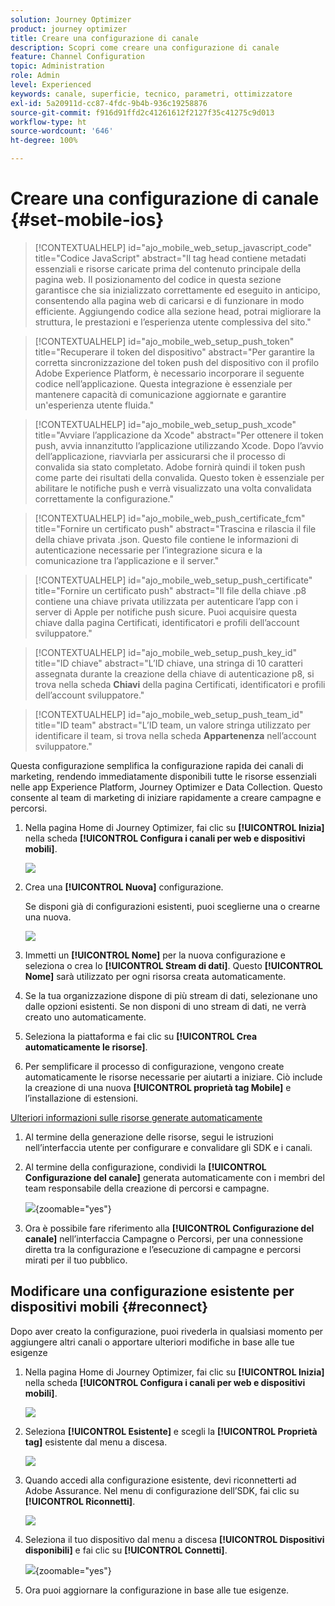 ```yaml
---
solution: Journey Optimizer
product: journey optimizer
title: Creare una configurazione di canale
description: Scopri come creare una configurazione di canale
feature: Channel Configuration
topic: Administration
role: Admin
level: Experienced
keywords: canale, superficie, tecnico, parametri, ottimizzatore
exl-id: 5a20911d-cc87-4fdc-9b4b-936c19258876
source-git-commit: f916d91ffd2c41261612f2127f35c41275c9d013
workflow-type: ht
source-wordcount: '646'
ht-degree: 100%

---
```


# Creare una configurazione di canale {#set-mobile-ios}

>[!CONTEXTUALHELP]
>id="ajo_mobile_web_setup_javascript_code"
>title="Codice JavaScript"
>abstract="Il tag head contiene metadati essenziali e risorse caricate prima del contenuto principale della pagina web. Il posizionamento del codice in questa sezione garantisce che sia inizializzato correttamente ed eseguito in anticipo, consentendo alla pagina web di caricarsi e di funzionare in modo efficiente. Aggiungendo codice alla sezione head, potrai migliorare la struttura, le prestazioni e l’esperienza utente complessiva del sito."

>[!CONTEXTUALHELP]
>id="ajo_mobile_web_setup_push_token"
>title="Recuperare il token del dispositivo"
>abstract="Per garantire la corretta sincronizzazione del token push del dispositivo con il profilo Adobe Experience Platform, è necessario incorporare il seguente codice nell’applicazione. Questa integrazione è essenziale per mantenere capacità di comunicazione aggiornate e garantire un&#39;esperienza utente fluida."

>[!CONTEXTUALHELP]
>id="ajo_mobile_web_setup_push_xcode"
>title="Avviare l’applicazione da Xcode"
>abstract="Per ottenere il token push, avvia innanzitutto l’applicazione utilizzando Xcode. Dopo l’avvio dell’applicazione, riavviarla per assicurarsi che il processo di convalida sia stato completato. Adobe fornirà quindi il token push come parte dei risultati della convalida. Questo token è essenziale per abilitare le notifiche push e verrà visualizzato una volta convalidata correttamente la configurazione."

>[!CONTEXTUALHELP]
>id="ajo_mobile_web_push_certificate_fcm"
>title="Fornire un certificato push"
>abstract="Trascina e rilascia il file della chiave privata .json. Questo file contiene le informazioni di autenticazione necessarie per l’integrazione sicura e la comunicazione tra l’applicazione e il server."

>[!CONTEXTUALHELP]
>id="ajo_mobile_web_setup_push_certificate"
>title="Fornire un certificato push"
>abstract="Il file della chiave .p8 contiene una chiave privata utilizzata per autenticare l’app con i server di Apple per notifiche push sicure. Puoi acquisire questa chiave dalla pagina Certificati, identificatori e profili dell’account sviluppatore."

>[!CONTEXTUALHELP]
>id="ajo_mobile_web_setup_push_key_id"
>title="ID chiave"
>abstract="L’ID chiave, una stringa di 10 caratteri assegnata durante la creazione della chiave di autenticazione p8, si trova nella scheda **Chiavi** della pagina Certificati, identificatori e profili dell’account sviluppatore."

>[!CONTEXTUALHELP]
>id="ajo_mobile_web_setup_push_team_id"
>title="ID team"
>abstract="L’ID team, un valore stringa utilizzato per identificare il team, si trova nella scheda **Appartenenza** nell’account sviluppatore."


Questa configurazione semplifica la configurazione rapida dei canali di marketing, rendendo immediatamente disponibili tutte le risorse essenziali nelle app Experience Platform, Journey Optimizer e Data Collection. Questo consente al team di marketing di iniziare rapidamente a creare campagne e percorsi.

1. Nella pagina Home di Journey Optimizer, fai clic su **[!UICONTROL Inizia]** nella scheda **[!UICONTROL Configura i canali per web e dispositivi mobili]**.

   ![](assets/guided-setup-config-1.png)

1. Crea una **[!UICONTROL Nuova]** configurazione.

   Se disponi già di configurazioni esistenti, puoi sceglierne una o crearne una nuova.

   ![](assets/guided-setup-config-2.png)

1. Immetti un **[!UICONTROL Nome]** per la nuova configurazione e seleziona o crea lo **[!UICONTROL Stream di dati]**. Questo **[!UICONTROL Nome]** sarà utilizzato per ogni risorsa creata automaticamente.

1. Se la tua organizzazione dispone di più stream di dati, selezionane uno dalle opzioni esistenti. Se non disponi di uno stream di dati, ne verrà creato uno automaticamente.

1. Seleziona la piattaforma e fai clic su **[!UICONTROL Crea automaticamente le risorse]**.

1. Per semplificare il processo di configurazione, vengono create automaticamente le risorse necessarie per aiutarti a iniziare. Ciò include la creazione di una nuova **[!UICONTROL proprietà tag Mobile]** e l’installazione di estensioni.

[Ulteriori informazioni sulle risorse generate automaticamente](set-mobile-config.md#auto-create-resources)

1. Al termine della generazione delle risorse, segui le istruzioni nell’interfaccia utente per configurare e convalidare gli SDK e i canali.

1. Al termine della configurazione, condividi la **[!UICONTROL Configurazione del canale]** generata automaticamente con i membri del team responsabile della creazione di percorsi e campagne.

   ![](assets/guided-setup-config-ios-8.png){zoomable="yes"}

1. Ora è possibile fare riferimento alla **[!UICONTROL Configurazione del canale]** nell’interfaccia Campagne o Percorsi, per una connessione diretta tra la configurazione e l’esecuzione di campagne e percorsi mirati per il tuo pubblico.

## Modificare una configurazione esistente per dispositivi mobili {#reconnect}

Dopo aver creato la configurazione, puoi rivederla in qualsiasi momento per aggiungere altri canali o apportare ulteriori modifiche in base alle tue esigenze

1. Nella pagina Home di Journey Optimizer, fai clic su **[!UICONTROL Inizia]** nella scheda **[!UICONTROL Configura i canali per web e dispositivi mobili]**.

   ![](assets/guided-setup-config-1.png)

1. Seleziona **[!UICONTROL Esistente]** e scegli la **[!UICONTROL Proprietà tag]** esistente dal menu a discesa.

   ![](assets/guided-setup-config-ios-9.png)

1. Quando accedi alla configurazione esistente, devi riconnetterti ad Adobe Assurance. Nel menu di configurazione dell’SDK, fai clic su **[!UICONTROL Riconnetti]**.

   ![](assets/guided-setup-config-ios-10.png)

1. Seleziona il tuo dispositivo dal menu a discesa **[!UICONTROL Dispositivi disponibili]** e fai clic su **[!UICONTROL Connetti]**.

   ![](assets/guided-setup-config-ios-11.png){zoomable="yes"}

1. Ora puoi aggiornare la configurazione in base alle tue esigenze.
